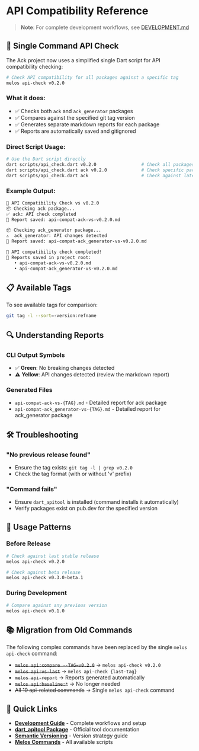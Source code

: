 # API Compatibility Reference

> **Note**: For complete development workflows, see [DEVELOPMENT.md](../../DEVELOPMENT.md)

## 🚀 Single Command API Check

The Ack project now uses a simplified single Dart script for API compatibility checking:

```bash
# Check API compatibility for all packages against a specific tag
melos api-check v0.2.0
```

### What it does:
- ✅ Checks both `ack` and `ack_generator` packages
- ✅ Compares against the specified git tag version  
- ✅ Generates separate markdown reports for each package
- ✅ Reports are automatically saved and gitignored

### Direct Script Usage:
```bash
# Use the Dart script directly
dart scripts/api_check.dart v0.2.0                 # Check all packages
dart scripts/api_check.dart ack v0.2.0             # Check specific package  
dart scripts/api_check.dart ack                    # Check against latest
```

### Example Output:
```bash
🚀 API Compatibility Check vs v0.2.0
📦 Checking ack package...
✅ ack: API check completed
📄 Report saved: api-compat-ack-vs-v0.2.0.md

📦 Checking ack_generator package...
⚠️  ack_generator: API changes detected
📄 Report saved: api-compat-ack_generator-vs-v0.2.0.md

🎯 API compatibility check completed!
📂 Reports saved in project root:
   • api-compat-ack-vs-v0.2.0.md
   • api-compat-ack_generator-vs-v0.2.0.md
```

## 📋 Available Tags

To see available tags for comparison:

```bash
git tag -l --sort=-version:refname
```

## 🔍 Understanding Reports

### CLI Output Symbols
- ✅ **Green**: No breaking changes detected
- ⚠️ **Yellow**: API changes detected (review the markdown report)

### Generated Files
- `api-compat-ack-vs-{TAG}.md` - Detailed report for ack package
- `api-compat-ack_generator-vs-{TAG}.md` - Detailed report for ack_generator package

## 🛠️ Troubleshooting

### "No previous release found"
- Ensure the tag exists: `git tag -l | grep v0.2.0`
- Check the tag format (with or without 'v' prefix)

### "Command fails"
- Ensure `dart_apitool` is installed (command installs it automatically)
- Verify packages exist on pub.dev for the specified version

## 🎯 Usage Patterns

### Before Release
```bash
# Check against last stable release
melos api-check v0.2.0

# Check against beta release  
melos api-check v0.3.0-beta.1
```

### During Development
```bash
# Compare against any previous version
melos api-check v0.1.0
```

## 📚 Migration from Old Commands

The following complex commands have been replaced by the single `melos api-check` command:

- ~~`melos api:compare --TAG=v0.2.0`~~ → `melos api-check v0.2.0`
- ~~`melos api:vs-last`~~ → `melos api-check {last-tag}`
- ~~`melos api-report`~~ → Reports generated automatically
- ~~`melos api:baseline:*`~~ → No longer needed
- ~~All 19 api-related commands~~ → Single `melos api-check` command

## 🔗 Quick Links

- **[Development Guide](../../DEVELOPMENT.md)** - Complete workflows and setup
- **[dart_apitool Package](https://pub.dev/packages/dart_apitool)** - Official tool documentation
- **[Semantic Versioning](https://semver.org/)** - Version strategy guide
- **[Melos Commands](../../melos.yaml)** - All available scripts